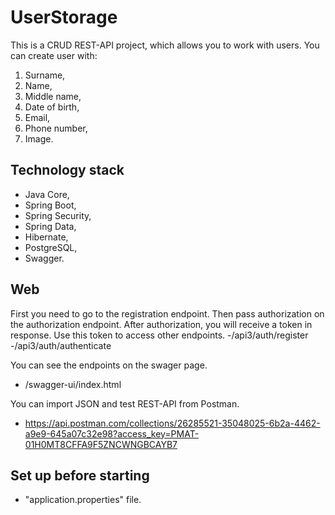 # UserStorage

This is a CRUD REST-API project, which allows you to work with users. You can create user with:
1) Surname,
2) Name,
3) Middle name, 
4) Date of birth, 
5) Email, 
6) Phone number, 
7) Image. 

## Technology stack

- Java Core,
- Spring Boot,
- Spring Security,
- Spring Data,
- Hibernate,
- PostgreSQL,
- Swagger.

## Web

First you need to go to the registration endpoint. Then pass authorization on the authorization endpoint. After authorization, you will receive a token in response. Use this token to access other endpoints.
-/api3/auth/register
-/api3/auth/authenticate

You can see the endpoints on the swager page.
- /swagger-ui/index.html

You can import JSON and test REST-API from Postman.
- https://api.postman.com/collections/26285521-35048025-6b2a-4462-a9e9-645a07c32e98?access_key=PMAT-01H0MT8CFFA9F5ZNCWNGBCAYB7

## Set up before starting

- "application.properties" file.
